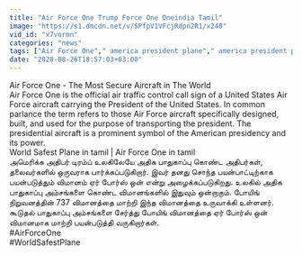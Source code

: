 ```yaml
---
title: "Air Force One Trump Force One Oneindia Tamil"
image: "https://s1.dmcdn.net/v/SPfpV1VFcjRdpn2R1/x240"
vid_id: "x7vormn"
categories: "news"
tags: ["Air Force One"," america president plane"," america president plane inside"]
date: "2020-08-26T18:57:03+03:00"
---
```

Air Force One - The Most Secure Aircraft in The World  <br>Air Force One is the official air traffic control call sign of a United States Air Force aircraft carrying the President of the United States. In common parlance the term refers to those Air Force aircraft specifically designed, built, and used for the purpose of transporting the president. The presidential aircraft is a prominent symbol of the American presidency and its power.  <br>World Safest Plane in tamil | Air Force One in tamil   <br>அமெரிக்க அதிபர் டிரம்ப் உலகிலேயே அதிக பாதுகாப்பு கொண்ட அதிபர்கள், தலைவர்களில் ஒருவராக பார்க்கப்படுகிறார். இவர் தனது சொந்த பயன்பாட்டிற்காக பயன்படுத்தும் விமானம் ஏர் போர்ஸ் ஒன் என்று அழைக்கப்படுகிறது. உலகில் அதிக பாதுகாப்பு அம்சங்களை கொண்ட விமானங்களில் இதுவும் ஒன்றாகும். போயிங் நிறுவனத்தின் 737 விமானத்தை மாற்றி இந்த விமானத்தை உருவாக்கி உள்ளனர். கூடுதல் பாதுகாப்பு அம்சங்களை சேர்த்து போயிங் விமானத்தை ஏர் போர்ஸ் ஒன் விமானமாக மாற்றி பயன்படுத்தி வருகிறார்கள்.  <br>#AirForceOne  <br>#WorldSafestPlane  <br>
